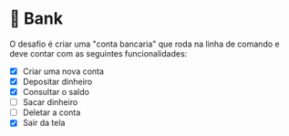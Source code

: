 # 🏦 Bank

O desafio é criar uma "conta bancaria" que roda na linha de comando e deve contar com as seguintes funcionalidades:

- [x] Criar uma nova conta
- [x] Depositar dinheiro
- [x] Consultar o saldo
- [ ] Sacar dinheiro
- [ ] Deletar a conta
- [x] Sair da tela
